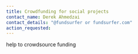 ```yaml
---
title: Crowdfunding for social projects
contact_name: Derek Ahmedzai
contact_details: "@fundsurfer or fundsurfer.com"
action_requested: 
---
```

help to crowdsource funding